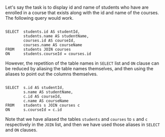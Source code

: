 Let's say the task is to display id and name of students who have are enrolled in a course that exists along with the id and name of the courses. The following query would work.

<Editor lang="sql" dbName="students2-v2.db">
<code>
SELECT  students.id AS studentId,
        students.name AS studentName,
        courses.id AS courseId,
        courses.name AS courseName
FROM    students JOIN courses
ON      students.courseId = courses.id
</code>
</Editor>

However, the repetition of the table names in `SELECT` list and `ON` clause can be reduced by aliasing the table names themselves, and then using the aliases to point out the columns themselves.

<Editor lang="sql" dbName="students2-v2.db">
<code>
SELECT  s.id AS studentId,
        s.name AS studentName,
        c.id AS courseId,
        c.name AS courseName
FROM    students s JOIN courses c
ON      s.courseId = c.id
</code>
</Editor>

Note that we have aliased the tables `students` and `courses` to `s` and `c` respectively in the `JOIN` list, and then we have used those aliases in `SELECT` and `ON` clauses.